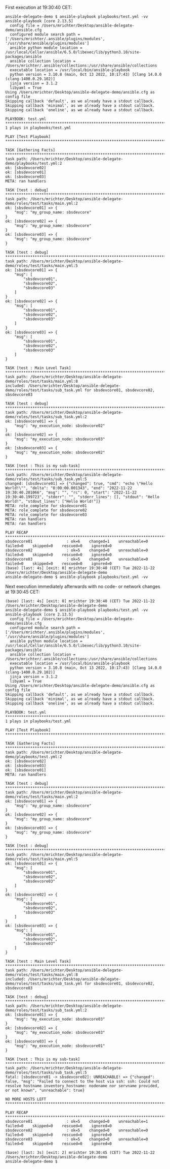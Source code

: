 First execution at 19:30:40 CET:

    ansible-delegate-demo $ ansible-playbook playbooks/test.yml -vv
    ansible-playbook [core 2.13.5]
      config file = /Users/mrichter/Desktop/ansible-delegate-demo/ansible.cfg
      configured module search path = ['/Users/mrichter/.ansible/plugins/modules', '/usr/share/ansible/plugins/modules']
      ansible python module location = /usr/local/Cellar/ansible/6.5.0/libexec/lib/python3.10/site-packages/ansible
      ansible collection location = /Users/mrichter/.ansible/collections:/usr/share/ansible/collections
      executable location = /usr/local/bin/ansible-playbook
      python version = 3.10.8 (main, Oct 13 2022, 10:17:43) [Clang 14.0.0 (clang-1400.0.29.102)]
      jinja version = 3.1.2
      libyaml = True
    Using /Users/mrichter/Desktop/ansible-delegate-demo/ansible.cfg as config file
    Skipping callback 'default', as we already have a stdout callback.
    Skipping callback 'minimal', as we already have a stdout callback.
    Skipping callback 'oneline', as we already have a stdout callback.
    
    PLAYBOOK: test.yml *********************************************************************************************************************************************************************************************************************
    1 plays in playbooks/test.yml
    
    PLAY [Test Playbook] *******************************************************************************************************************************************************************************************************************
    
    TASK [Gathering Facts] *****************************************************************************************************************************************************************************************************************
    task path: /Users/mrichter/Desktop/ansible-delegate-demo/playbooks/test.yml:2
    ok: [sbsdevcore02]
    ok: [sbsdevcore01]
    ok: [sbsdevcore03]
    META: ran handlers
    
    TASK [test : debug] ********************************************************************************************************************************************************************************************************************
    task path: /Users/mrichter/Desktop/ansible-delegate-demo/roles/test/tasks/main.yml:2
    ok: [sbsdevcore01] => {
        "msg": "my_group_name: sbsdevcore"
    }
    ok: [sbsdevcore02] => {
        "msg": "my_group_name: sbsdevcore"
    }
    ok: [sbsdevcore03] => {
        "msg": "my_group_name: sbsdevcore"
    }
    
    TASK [test : debug] ********************************************************************************************************************************************************************************************************************
    task path: /Users/mrichter/Desktop/ansible-delegate-demo/roles/test/tasks/main.yml:5
    ok: [sbsdevcore01] => {
        "msg": [
            "sbsdevcore01",
            "sbsdevcore02",
            "sbsdevcore03"
        ]
    }
    ok: [sbsdevcore02] => {
        "msg": [
            "sbsdevcore01",
            "sbsdevcore02",
            "sbsdevcore03"
        ]
    }
    ok: [sbsdevcore03] => {
        "msg": [
            "sbsdevcore01",
            "sbsdevcore02",
            "sbsdevcore03"
        ]
    }
    
    TASK [test : Main Level Task] **********************************************************************************************************************************************************************************************************
    task path: /Users/mrichter/Desktop/ansible-delegate-demo/roles/test/tasks/main.yml:8
    included: /Users/mrichter/Desktop/ansible-delegate-demo/roles/test/tasks/sub_task.yml for sbsdevcore01, sbsdevcore02, sbsdevcore03
    
    TASK [test : debug] ********************************************************************************************************************************************************************************************************************
    task path: /Users/mrichter/Desktop/ansible-delegate-demo/roles/test/tasks/sub_task.yml:2
    ok: [sbsdevcore01] => {
        "msg": "my_execution_node: sbsdevcore02"
    }
    ok: [sbsdevcore02] => {
        "msg": "my_execution_node: sbsdevcore03"
    }
    ok: [sbsdevcore03] => {
        "msg": "my_execution_node: sbsdevcore02"
    }
    
    TASK [test : This is my sub-task] ******************************************************************************************************************************************************************************************************
    task path: /Users/mrichter/Desktop/ansible-delegate-demo/roles/test/tasks/sub_task.yml:5
    changed: [sbsdevcore01] => {"changed": true, "cmd": "echo \"Hello World!\"", "delta": "0:00:00.001343", "end": "2022-11-22 19:30:40.201066", "msg": "", "rc": 0, "start": "2022-11-22 19:30:40.199723", "stderr": "", "stderr_lines": [], "stdout": "Hello World!", "stdout_lines": ["Hello World!"]}
    META: role_complete for sbsdevcore01
    META: role_complete for sbsdevcore02
    META: role_complete for sbsdevcore03
    META: ran handlers
    META: ran handlers
    
    PLAY RECAP *****************************************************************************************************************************************************************************************************************************
    sbsdevcore01               : ok=6    changed=1    unreachable=0    failed=0    skipped=0    rescued=0    ignored=0   
    sbsdevcore02               : ok=5    changed=0    unreachable=0    failed=0    skipped=0    rescued=0    ignored=0   
    sbsdevcore03               : ok=5    changed=0    unreachable=0    failed=0    skipped=0    rescued=0    ignored=0
    (base) [last: 4s] [exit: 0] mrichter 19:30:40 (CET) Tue 2022-11-22
    /Users/mrichter/Desktop/ansible-delegate-demo
    ansible-delegate-demo $ ansible-playbook playbooks/test.yml -vv

Next execution immediately afterwards with no code- or network 
changes at 19:30:45 CET:

    (base) [last: 4s] [exit: 0] mrichter 19:30:40 (CET) Tue 2022-11-22
    /Users/mrichter/Desktop/ansible-delegate-demo
    ansible-delegate-demo $ ansible-playbook playbooks/test.yml -vv
    ansible-playbook [core 2.13.5]
      config file = /Users/mrichter/Desktop/ansible-delegate-demo/ansible.cfg
      configured module search path = ['/Users/mrichter/.ansible/plugins/modules', '/usr/share/ansible/plugins/modules']
      ansible python module location = /usr/local/Cellar/ansible/6.5.0/libexec/lib/python3.10/site-packages/ansible
      ansible collection location = /Users/mrichter/.ansible/collections:/usr/share/ansible/collections
      executable location = /usr/local/bin/ansible-playbook
      python version = 3.10.8 (main, Oct 13 2022, 10:17:43) [Clang 14.0.0 (clang-1400.0.29.102)]
      jinja version = 3.1.2
      libyaml = True
    Using /Users/mrichter/Desktop/ansible-delegate-demo/ansible.cfg as config file
    Skipping callback 'default', as we already have a stdout callback.
    Skipping callback 'minimal', as we already have a stdout callback.
    Skipping callback 'oneline', as we already have a stdout callback.
    
    PLAYBOOK: test.yml *********************************************************************************************************************************************************************************************************************
    1 plays in playbooks/test.yml
    
    PLAY [Test Playbook] *******************************************************************************************************************************************************************************************************************
    
    TASK [Gathering Facts] *****************************************************************************************************************************************************************************************************************
    task path: /Users/mrichter/Desktop/ansible-delegate-demo/playbooks/test.yml:2
    ok: [sbsdevcore02]
    ok: [sbsdevcore03]
    ok: [sbsdevcore01]
    META: ran handlers
    
    TASK [test : debug] ********************************************************************************************************************************************************************************************************************
    task path: /Users/mrichter/Desktop/ansible-delegate-demo/roles/test/tasks/main.yml:2
    ok: [sbsdevcore01] => {
        "msg": "my_group_name: sbsdevcore"
    }
    ok: [sbsdevcore02] => {
        "msg": "my_group_name: sbsdevcore"
    }
    ok: [sbsdevcore03] => {
        "msg": "my_group_name: sbsdevcore"
    }
    
    TASK [test : debug] ********************************************************************************************************************************************************************************************************************
    task path: /Users/mrichter/Desktop/ansible-delegate-demo/roles/test/tasks/main.yml:5
    ok: [sbsdevcore01] => {
        "msg": [
            "sbsdevcore01",
            "sbsdevcore02",
            "sbsdevcore03"
        ]
    }
    ok: [sbsdevcore02] => {
        "msg": [
            "sbsdevcore01",
            "sbsdevcore02",
            "sbsdevcore03"
        ]
    }
    ok: [sbsdevcore03] => {
        "msg": [
            "sbsdevcore01",
            "sbsdevcore02",
            "sbsdevcore03"
        ]
    }
    
    TASK [test : Main Level Task] **********************************************************************************************************************************************************************************************************
    task path: /Users/mrichter/Desktop/ansible-delegate-demo/roles/test/tasks/main.yml:8
    included: /Users/mrichter/Desktop/ansible-delegate-demo/roles/test/tasks/sub_task.yml for sbsdevcore01, sbsdevcore02, sbsdevcore03
    
    TASK [test : debug] ********************************************************************************************************************************************************************************************************************
    task path: /Users/mrichter/Desktop/ansible-delegate-demo/roles/test/tasks/sub_task.yml:2
    ok: [sbsdevcore01] => {
        "msg": "my_execution_node: sbsdevcore03"
    }
    ok: [sbsdevcore02] => {
        "msg": "my_execution_node: sbsdevcore03"
    }
    ok: [sbsdevcore03] => {
        "msg": "my_execution_node: sbsdevcore01"
    }
    
    TASK [test : This is my sub-task] ******************************************************************************************************************************************************************************************************
    task path: /Users/mrichter/Desktop/ansible-delegate-demo/roles/test/tasks/sub_task.yml:5
    fatal: [sbsdevcore01 -> sbsdevcore02]: UNREACHABLE! => {"changed": false, "msg": "Failed to connect to the host via ssh: ssh: Could not resolve hostname inventory_hostname: nodename nor servname provided, or not known", "unreachable": true}
    
    NO MORE HOSTS LEFT *********************************************************************************************************************************************************************************************************************
    
    PLAY RECAP *****************************************************************************************************************************************************************************************************************************
    sbsdevcore01               : ok=5    changed=0    unreachable=1    failed=0    skipped=0    rescued=0    ignored=0   
    sbsdevcore02               : ok=5    changed=0    unreachable=0    failed=0    skipped=0    rescued=0    ignored=0   
    sbsdevcore03               : ok=5    changed=0    unreachable=0    failed=0    skipped=0    rescued=0    ignored=0   
    
    (base) [last: 3s] [exit: 2] mrichter 19:30:45 (CET) Tue 2022-11-22
    /Users/mrichter/Desktop/ansible-delegate-demo
    ansible-delegate-demo $ 
